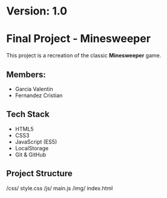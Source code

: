 # Version: 1.0
# Final Project - Minesweeper
This project is a recreation of the classic **Minesweeper** game.

## Members:
- Garcia Valentin
- Fernandez Cristian

## Tech Stack
- HTML5
- CSS3
- JavaScript (ES5)
- LocalStorage
- Git & GitHub 

## Project Structure
/css/
style.css
/js/
main.js
/img/
index.html

